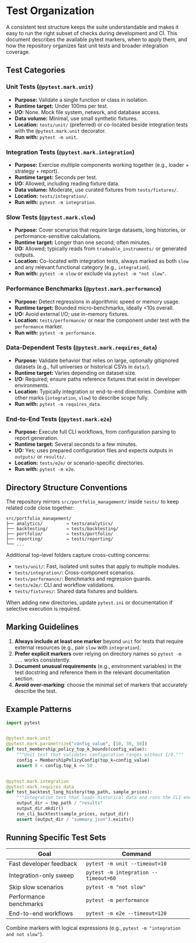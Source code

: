 # Test Organization

A consistent test structure keeps the suite understandable and makes it easy to run the
right subset of checks during development and CI. This document describes the available
pytest markers, when to apply them, and how the repository organizes fast unit tests and
broader integration coverage.

## Test Categories

### Unit Tests (`@pytest.mark.unit`)

- **Purpose:** Validate a single function or class in isolation.
- **Runtime target:** Under 100ms per test.
- **I/O:** None. Mock file system, network, and database access.
- **Data volume:** Minimal, use small synthetic fixtures.
- **Location:** `tests/unit/` (preferred) or co-located beside integration tests with the
  `@pytest.mark.unit` decorator.
- **Run with:** `pytest -m unit`.

### Integration Tests (`@pytest.mark.integration`)

- **Purpose:** Exercise multiple components working together (e.g., loader + strategy +
  report).
- **Runtime target:** Seconds per test.
- **I/O:** Allowed, including reading fixture data.
- **Data volume:** Moderate, use curated fixtures from `tests/fixtures/`.
- **Location:** `tests/integration/`.
- **Run with:** `pytest -m integration`.

### Slow Tests (`@pytest.mark.slow`)

- **Purpose:** Cover scenarios that require large datasets, long histories, or
  performance-sensitive calculations.
- **Runtime target:** Longer than one second; often minutes.
- **I/O:** Allowed; typically reads from `tradeable_instruments/` or generated outputs.
- **Location:** Co-located with integration tests, always marked as both `slow` and any
  relevant functional category (e.g., `integration`).
- **Run with:** `pytest -m slow` or exclude via `pytest -m "not slow"`.

### Performance Benchmarks (`@pytest.mark.performance`)

- **Purpose:** Detect regressions in algorithmic speed or memory usage.
- **Runtime target:** Bounded micro-benchmarks, ideally <10s overall.
- **I/O:** Avoid external I/O; use in-memory fixtures.
- **Location:** `tests/performance/` or near the component under test with the
  `performance` marker.
- **Run with:** `pytest -m performance`.

### Data-Dependent Tests (`@pytest.mark.requires_data`)

- **Purpose:** Validate behavior that relies on large, optionally gitignored datasets
  (e.g., full universes or historical CSVs in `data/`).
- **Runtime target:** Varies depending on dataset size.
- **I/O:** Required; ensure paths reference fixtures that exist in developer environments.
- **Location:** Typically integration or end-to-end directories. Combine with other marks
  (`integration`, `slow`) to describe scope fully.
- **Run with:** `pytest -m requires_data`.

### End-to-End Tests (`@pytest.mark.e2e`)

- **Purpose:** Execute full CLI workflows, from configuration parsing to report
  generation.
- **Runtime target:** Several seconds to a few minutes.
- **I/O:** Yes; uses prepared configuration files and expects outputs in `outputs/` or
  `results/`.
- **Location:** `tests/e2e/` or scenario-specific directories.
- **Run with:** `pytest -m e2e`.

## Directory Structure Conventions

The repository mirrors `src/portfolio_management/` inside `tests/` to keep related code
close together:

```
src/portfolio_management/
├── analytics/         → tests/analytics/
├── backtesting/       → tests/backtesting/
├── portfolio/         → tests/portfolio/
├── reporting/         → tests/reporting/
└── ...
```

Additional top-level folders capture cross-cutting concerns:

- `tests/unit/`: Fast, isolated unit suites that apply to multiple modules.
- `tests/integration/`: Cross-component scenarios.
- `tests/performance/`: Benchmarks and regression guards.
- `tests/e2e/`: CLI and workflow validations.
- `tests/fixtures/`: Shared data fixtures and builders.

When adding new directories, update `pytest.ini` or documentation if selective execution
is required.

## Marking Guidelines

1. **Always include at least one marker** beyond `unit` for tests that require external
   resources (e.g., pair `slow` with `integration`).
2. **Prefer explicit markers** over relying on directory names so `pytest -m ...` works
   consistently.
3. **Document unusual requirements** (e.g., environment variables) in the test docstring
   and reference them in the relevant documentation section.
4. **Avoid over-marking**: choose the minimal set of markers that accurately describe the
   test.

## Example Patterns

```python
import pytest


@pytest.mark.unit
@pytest.mark.parametrize("config_value", [10, 30, 50])
def test_membership_policy_top_k_bounds(config_value):
    """Unit test that validates configuration ranges without I/O."""
    config = MembershipPolicyConfig(top_k=config_value)
    assert 0 < config.top_k <= 50


@pytest.mark.integration
@pytest.mark.requires_data
def test_backtest_long_history(tmp_path, sample_prices):
    """Integration test that loads historical data and runs the CLI end-to-end."""
    output_dir = tmp_path / "results"
    output_dir.mkdir()
    run_cli_backtest(sample_prices, output_dir)
    assert (output_dir / "summary.json").exists()
```

## Running Specific Test Sets

| Goal | Command |
| --- | --- |
| Fast developer feedback | `pytest -m unit --timeout=10` |
| Integration-only sweep | `pytest -m integration --timeout=60` |
| Skip slow scenarios | `pytest -m "not slow"` |
| Performance benchmarks | `pytest -m performance` |
| End-to-end workflows | `pytest -m e2e --timeout=120` |

Combine markers with logical expressions (e.g., `pytest -m "integration and not slow"`).
